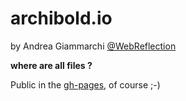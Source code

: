 # archibold.io
by Andrea Giammarchi [@WebReflection](https://twitter.com/WebReflection)

**where are all files ?**

Public in the [gh-pages](https://github.com/WebReflection/archibold.io/tree/gh-pages), of course ;-)

